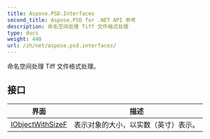 ```yaml
---
title: Aspose.PSD.Interfaces
second_title: Aspose.PSD for .NET API 参考
description: 命名空间处理 Tiff 文件格式处理
type: docs
weight: 440
url: /zh/net/aspose.psd.interfaces/
---
```

命名空间处理 Tiff 文件格式处理。

## 接口

| 界面 | 描述 |
| --- | --- |
| [IObjectWithSizeF](./iobjectwithsizef/) | 表示对象的大小，以实数（英寸）表示。 |


